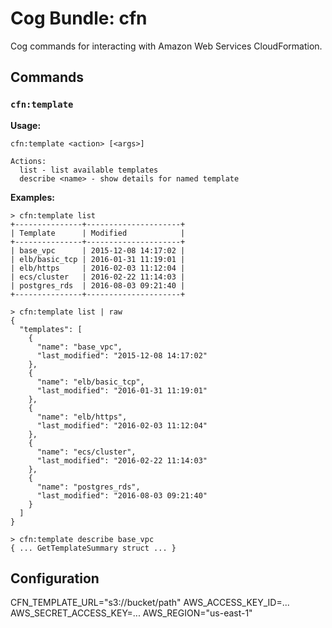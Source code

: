 # Cog Bundle: cfn

Cog commands for interacting with Amazon Web Services CloudFormation.

## Commands

### `cfn:template`

**Usage:**

```
cfn:template <action> [<args>]

Actions:
  list - list available templates
  describe <name> - show details for named template
```

**Examples:**

```
> cfn:template list
+---------------+---------------------+
| Template      | Modified            |
+---------------+---------------------+
| base_vpc      | 2015-12-08 14:17:02 |
| elb/basic_tcp | 2016-01-31 11:19:01 |
| elb/https     | 2016-02-03 11:12:04 |
| ecs/cluster   | 2016-02-22 11:14:03 |
| postgres_rds  | 2016-08-03 09:21:40 |
+---------------+---------------------+
```
```
> cfn:template list | raw
{
  "templates": [
    {
      "name": "base_vpc",
      "last_modified": "2015-12-08 14:17:02"
    },
    {
      "name": "elb/basic_tcp",
      "last_modified": "2016-01-31 11:19:01"
    },
    {
      "name": "elb/https",
      "last_modified": "2016-02-03 11:12:04"
    },
    {
      "name": "ecs/cluster",
      "last_modified": "2016-02-22 11:14:03"
    },
    {
      "name": "postgres_rds",
      "last_modified": "2016-08-03 09:21:40"
    }
  ]
}
```
```
> cfn:template describe base_vpc
{ ... GetTemplateSummary struct ... }
```

## Configuration

CFN_TEMPLATE_URL="s3://bucket/path"
AWS_ACCESS_KEY_ID=...
AWS_SECRET_ACCESS_KEY=...
AWS_REGION="us-east-1"
